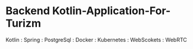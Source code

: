 ﻿# Backend Kotlin-Application-For-Turizm
 
 Kotlin : Spring : PostgreSql : Docker : Kubernetes : WebScokets : WebRTC 
